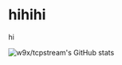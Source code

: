 # hihihi
hi

![w9x/tcpstream's GitHub stats](https://github-readme-stats.vercel.app/api?username=windows9xpee&show_icons=true&theme=dark)
